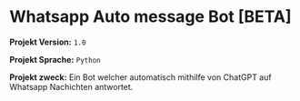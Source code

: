 # Whatsapp Auto message Bot [BETA]

**Projekt Version:** `1.0`

**Projekt Sprache:** `Python`

**Projekt zweck:** Ein Bot welcher automatisch mithilfe von ChatGPT auf Whatsapp Nachichten antwortet.